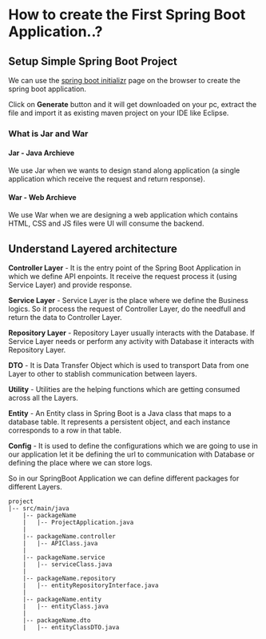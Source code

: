 # How to create the First Spring Boot Application..?

## Setup Simple Spring Boot Project

We can use the [spring boot initializr](https://start.spring.io/) page on the browser to create the spring boot application.


Click on **Generate** button and it will get downloaded on your pc, extract the file and import it as existing maven project on your IDE like Eclipse.

### What is Jar and War

#### Jar - Java Archieve
We use Jar when we wants to design stand along application (a single application which receive the request and return response).

#### War - Web Archieve
We use War when we are designing a web application which contains HTML, CSS and JS files were UI will consume the backend. 


## Understand Layered architecture


**Controller Layer** - It is the entry point of the Spring Boot Application in which we define API enpoints. It receive the request process it (using Service Layer) and provide response.

**Service Layer** - Service Layer is the place where we define the Business logics. So it process the request of Controller Layer, do the needfull and return the data to Controller Layer.

**Repository Layer** - Repository Layer usually interacts with the Database. If Service Layer needs or perform any activity with Database it interacts with Repository Layer.

**DTO** - It is Data Transfer Object which is used to transport Data from one Layer to other to stablish communication between layers.

**Utility** - Utilities are the helping functions which are getting consumed across all the Layers.

**Entity** - An Entity class in Spring Boot is a Java class that maps to a database table. It represents a persistent object, and each instance corresponds to a row in that table.

**Config** - It is used to define the configurations which we are going to use in our application let it be defining the url to communication with Database or defining the place where we can store logs.

So in our SpringBoot Application we can define different packages for different Layers.


```
project
|-- src/main/java
    |-- packageName
    |   |-- ProjectApplication.java
    |
    |-- packageName.controller
    |   |-- APIClass.java
    |
    |-- packageName.service
    |   |-- serviceClass.java
    |
    |-- packageName.repository
    |   |-- entityRepositoryInterface.java
    |
    |-- packageName.entity
    |   |-- entityClass.java
    |
    |-- packageName.dto
    |   |-- entityClassDTO.java

```